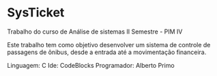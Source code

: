 <h1>SysTicket</h1>

<p>Trabalho do curso de Análise de sistemas II Semestre - PIM IV

Este trabalho tem como objetivo desenvolver um sistema de controle de passagens de ônibus, desde a entrada até a movimentação financeira.

Linguagem: C
Ide: CodeBlocks
Programador: Alberto Primo
</p>
